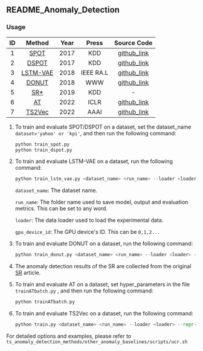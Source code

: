 ## README_Anomaly_Detection

### Usage

|  ID  |                            Method                            | Year |   Press   |                         Source Code                          |
| :--: | :----------------------------------------------------------: | :--: | :-------: | :----------------------------------------------------------: |
|  1   |  [SPOT](https://dl.acm.org/doi/abs/10.1145/3097983.3098144)  | 2017 |    KDD    |     [github_link](https://github.com/Amossys-team/SPOT)      |
|  2   | [DSPOT](https://dl.acm.org/doi/abs/10.1145/3097983.3098144)  | 2017 |    KDD    |     [github_link](https://github.com/Amossys-team/SPOT)      |
|  3   | [LSTM-VAE](https://ieeexplore.ieee.org/abstract/document/8279425) | 2018 | IEEE RA.L | [github_link](https://github.com/SchindlerLiang/VAE-for-Anomaly-Detection) |
|  4   | [DONUT](https://dl.acm.org/doi/abs/10.1145/3178876.3185996)  | 2018 |    WWW    |     [github_link](https://github.com/NetManAIOps/donut)      |
|  5   |  [SR*](https://dl.acm.org/doi/abs/10.1145/3292500.3330680)   | 2019 |    KDD    |                              -                               |
|  6   |            [AT](https://arxiv.org/abs/2110.02642)            | 2022 |   ICLR    | [github_link](https://github.com/spencerbraun/anomaly_transformer_pytorch) |
|  7   | [TS2Vec](https://www.aaai.org/AAAI22Papers/AAAI-8809.YueZ.pdf) | 2022 |   AAAI    |      [github_link](https://github.com/yuezhihan/ts2vec)      |
1. To train and evaluate SPOT/DSPOT on a dataset, set the dataset_name `dataset='yahoo' or 'kpi'`, and then run the following command:

   ```python
   python train_spot.py
   python train_dspot.py
   ```

2. To train and evaluate LSTM-VAE on a dataset, run the following command:

   ```python
   python train_lstm_vae.py <dataset_name> <run_name> --loader <loader> --gpu <gpu_device_id> --seed 42 --eval
   ```

    `dataset_name`: The dataset name.

    `run_name`: The folder name used to save model, output and evaluation metrics. This can be set to any word.

    `loader`: The data loader used to load the experimental data.

    `gpu_device_id`: The GPU device's ID. This can be  `0,1,2...`

3. To train and evaluate DONUT on a dataset, run the following command:

   ```python
   python train_donut.py <dataset_name> <run_name> --loader <loader> --gpu <gpu_device_id> --seed 42 --eval
   ```

4. The anomaly detection results of the SR are collected from the original [SR](https://dl.acm.org/doi/abs/10.1145/3292500.3330680) article.

5. To train and evaluate AT on a dataset,  set hyper_parameters in the file  `trainATbatch.py` , and then run the following command:

   ```python
   python trainATbatch.py
   ```

6. To train and evaluate TS2Vec on a dataset, run the following command:

   ```python
   python train.py <dataset_name> <run_name> --loader <loader> --repr-dims 320 --gpu <gpu_device_id> --seed 42 --eval
   ```

For detailed options and examples, please refer to `ts_anomaly_detection_methods/other_anomaly_baselines/scripts/ucr.sh`